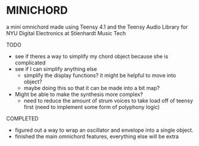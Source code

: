 # MINICHORD
 a mini omnichord made using Teensy 4.1 and the Teensy Audio Library for NYU Digital Electronics at Stienhardt Music Tech

TODO
 - see if theres a way to simplify my chord object because she is complicated
 - see if I can simplify anything else
   - simplify the display functions? it might be helpful to move into object?
   - maybe doing this so that it can be made into a bit map?
 - Might be able to make the synthesis more complex?
   - need to reduce the amount of strum voices to take load off of teensy first (need to implement some form of polyphony logic)

COMPLETED
 - figured out a way to wrap an oscillator and envelope into a single object.
 - finished the main omnichord features, everything else will be extra

